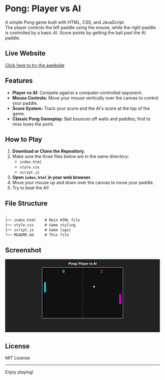 # Pong: Player vs AI

A simple Pong game built with HTML, CSS, and JavaScript.  
The player controls the left paddle using the mouse, while the right paddle is controlled by a basic AI. Score points by getting the ball past the AI paddle.

## Live Website
[Click here to try the awebsite](https://devanshusawarkar.github.io/Pong_with_AI/)

## Features

- **Player vs AI:** Compete against a computer-controlled opponent.
- **Mouse Controls:** Move your mouse vertically over the canvas to control your paddle.
- **Score System:** Track your score and the AI's score at the top of the game.
- **Classic Pong Gameplay:** Ball bounces off walls and paddles; first to miss loses the point.

## How to Play

1. **Download or Clone the Repository.**
2. Make sure the three files below are in the same directory:
    - `index.html`
    - `style.css`
    - `script.js`
3. **Open `index.html` in your web browser.**
4. Move your mouse up and down over the canvas to move your paddle.
5. Try to beat the AI!

## File Structure

```
.
├── index.html    # Main HTML file
├── style.css     # Game styling
├── script.js     # Game logic
└── README.md     # This file
```

## Screenshot

![Pong Screenshot](https://github.com/DevanshuSawarkar/Pong_with_AI/blob/main/images/pong_screenshot.png)
## License

MIT License

---

Enjoy playing!
